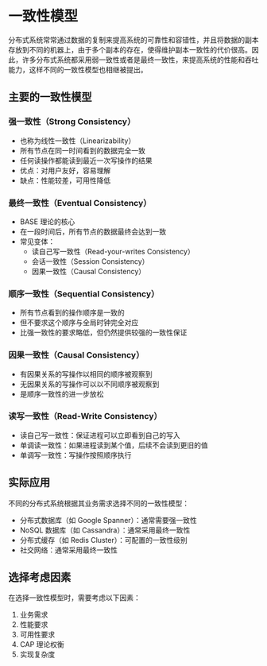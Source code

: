 # 一致性模型

分布式系统常常通过数据的复制来提高系统的可靠性和容错性，并且将数据的副本存放到不同的机器上，由于多个副本的存在，使得维护副本一致性的代价很高。因此，许多分布式系统都采用弱一致性或者是最终一致性，来提高系统的性能和吞吐能力，这样不同的一致性模型也相继被提出。

## 主要的一致性模型

### 强一致性（Strong Consistency）

- 也称为线性一致性（Linearizability）
- 所有节点在同一时间看到的数据完全一致
- 任何读操作都能读到最近一次写操作的结果
- 优点：对用户友好，容易理解
- 缺点：性能较差，可用性降低

### 最终一致性（Eventual Consistency）

- BASE 理论的核心
- 在一段时间后，所有节点的数据最终会达到一致
- 常见变体：
  - 读自己写一致性（Read-your-writes Consistency）
  - 会话一致性（Session Consistency）
  - 因果一致性（Causal Consistency）

### 顺序一致性（Sequential Consistency）

- 所有节点看到的操作顺序是一致的
- 但不要求这个顺序与全局时钟完全对应
- 比强一致性的要求略低，但仍然提供较强的一致性保证

### 因果一致性（Causal Consistency）

- 有因果关系的写操作以相同的顺序被观察到
- 无因果关系的写操作可以以不同顺序被观察到
- 是顺序一致性的进一步放松

### 读写一致性（Read-Write Consistency）

- 读自己写一致性：保证进程可以立即看到自己的写入
- 单调读一致性：如果进程读到某个值，后续不会读到更旧的值
- 单调写一致性：写操作按照顺序执行

## 实际应用

不同的分布式系统根据其业务需求选择不同的一致性模型：

- 分布式数据库（如 Google Spanner）：通常需要强一致性
- NoSQL 数据库（如 Cassandra）：通常采用最终一致性
- 分布式缓存（如 Redis Cluster）：可配置的一致性级别
- 社交网络：通常采用最终一致性

## 选择考虑因素

在选择一致性模型时，需要考虑以下因素：

1. 业务需求
2. 性能要求
3. 可用性要求
4. CAP 理论权衡
5. 实现复杂度
